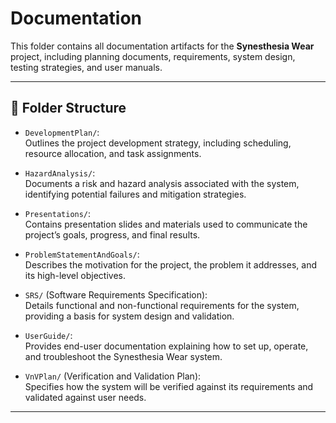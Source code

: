 # Documentation

This folder contains all documentation artifacts for the **Synesthesia Wear** project, including planning documents, requirements, system design, testing strategies, and user manuals.

---

## 📁 Folder Structure

- `DevelopmentPlan/`:  
  Outlines the project development strategy, including scheduling, resource allocation, and task assignments.

- `HazardAnalysis/`:  
  Documents a risk and hazard analysis associated with the system, identifying potential failures and mitigation strategies.

- `Presentations/`:  
  Contains presentation slides and materials used to communicate the project’s goals, progress, and final results.

- `ProblemStatementAndGoals/`:  
  Describes the motivation for the project, the problem it addresses, and its high-level objectives.

- `SRS/` (Software Requirements Specification):  
  Details functional and non-functional requirements for the system, providing a basis for system design and validation.

- `UserGuide/`:  
  Provides end-user documentation explaining how to set up, operate, and troubleshoot the Synesthesia Wear system.

- `VnVPlan/` (Verification and Validation Plan):  
  Specifies how the system will be verified against its requirements and validated against user needs.

---